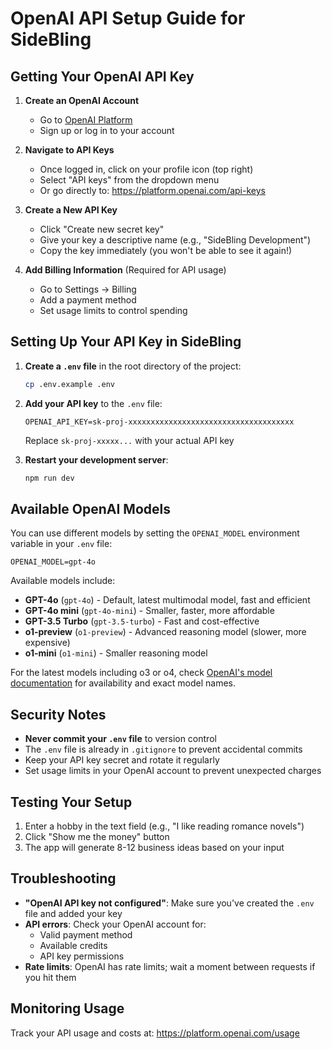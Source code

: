 # OpenAI API Setup Guide for SideBling

## Getting Your OpenAI API Key

1. **Create an OpenAI Account**
   - Go to [OpenAI Platform](https://platform.openai.com/)
   - Sign up or log in to your account

2. **Navigate to API Keys**
   - Once logged in, click on your profile icon (top right)
   - Select "API keys" from the dropdown menu
   - Or go directly to: https://platform.openai.com/api-keys

3. **Create a New API Key**
   - Click "Create new secret key"
   - Give your key a descriptive name (e.g., "SideBling Development")
   - Copy the key immediately (you won't be able to see it again!)

4. **Add Billing Information** (Required for API usage)
   - Go to Settings → Billing
   - Add a payment method
   - Set usage limits to control spending

## Setting Up Your API Key in SideBling

1. **Create a `.env` file** in the root directory of the project:
   ```bash
   cp .env.example .env
   ```

2. **Add your API key** to the `.env` file:
   ```
   OPENAI_API_KEY=sk-proj-xxxxxxxxxxxxxxxxxxxxxxxxxxxxxxxxxxxxx
   ```
   Replace `sk-proj-xxxxx...` with your actual API key

3. **Restart your development server**:
   ```bash
   npm run dev
   ```

## Available OpenAI Models

You can use different models by setting the `OPENAI_MODEL` environment variable in your `.env` file:

```
OPENAI_MODEL=gpt-4o
```

Available models include:

- **GPT-4o** (`gpt-4o`) - Default, latest multimodal model, fast and efficient
- **GPT-4o mini** (`gpt-4o-mini`) - Smaller, faster, more affordable
- **GPT-3.5 Turbo** (`gpt-3.5-turbo`) - Fast and cost-effective
- **o1-preview** (`o1-preview`) - Advanced reasoning model (slower, more expensive)
- **o1-mini** (`o1-mini`) - Smaller reasoning model

For the latest models including o3 or o4, check [OpenAI's model documentation](https://platform.openai.com/docs/models) for availability and exact model names.

## Security Notes

- **Never commit your `.env` file** to version control
- The `.env` file is already in `.gitignore` to prevent accidental commits
- Keep your API key secret and rotate it regularly
- Set usage limits in your OpenAI account to prevent unexpected charges

## Testing Your Setup

1. Enter a hobby in the text field (e.g., "I like reading romance novels")
2. Click "Show me the money" button
3. The app will generate 8-12 business ideas based on your input

## Troubleshooting

- **"OpenAI API key not configured"**: Make sure you've created the `.env` file and added your key
- **API errors**: Check your OpenAI account for:
  - Valid payment method
  - Available credits
  - API key permissions
- **Rate limits**: OpenAI has rate limits; wait a moment between requests if you hit them

## Monitoring Usage

Track your API usage and costs at: https://platform.openai.com/usage